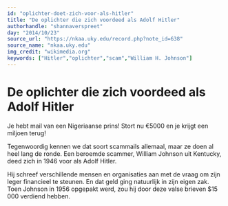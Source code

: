 ```yaml
---
id: "oplichter-doet-zich-voor-als-hitler"
title: "De oplichter die zich voordeed als Adolf Hitler"
authorhandle: "shannaverspreet"
day: "2014/10/23"
source_url: "https://nkaa.uky.edu/record.php?note_id=638"
source_name: "nkaa.uky.edu"
img_credit: "wikimedia.org"
keywords: ["Hitler","oplichter","scam","William H. Johnson"]
---
```

# De oplichter die zich voordeed als Adolf Hitler
Je hebt mail van een Nigeriaanse prins! Stort nu €5000 en je krijgt een miljoen terug!

Tegenwoordig kennen we dat soort scammails allemaal, maar ze doen al heel lang de ronde. Een beroemde scammer, William Johnson uit Kentucky, deed zich in 1946 voor als Adolf Hitler.

Hij schreef verschillende mensen en organisaties aan met de vraag om zijn leger financieel te steunen. En dat geld ging natuurlijk in zijn eigen zak. Toen Johnson in 1956 opgepakt werd, zou hij door deze valse brieven $15 000 verdiend hebben.